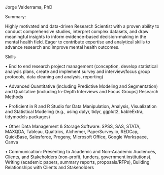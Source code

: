 Jorge Valderrama, PhD

Summary:

Highly motivated and data-driven Research Scientist with a proven ability to conduct comprehensive studies, interpret complex datasets, and draw meaningful insights to inform evidence-based decision-making in the mental health field. Eager to contribute expertise and analytical skills to advance research and improve mental health outcomes.

Skills

•	End to end research project management (conception, develop statistical analysis plans, create and implement survey and interview/focus group protocols, data cleaning and analysis, reporting)

•	Advanced Quantitative (including Predictive Modeling and Segmentation) and Qualitative (including In-Depth Interviews and Focus Groups) Research Methods

•	Proficient in R and R Studio for Data Manipulation, Analysis, Visualization and Statistical Modeling (e.g., using dplyr, tidyr, ggplot2, kableExtra, tidymodels packages)

•	Other Data Management & Storage Software: SPSS, SAS, STATA, MAXQDA, Tableau, Qualtrics, Alchemer, PaperSurvey.io, REDCap, QuickBase, Salesforce, Progeny, Microsoft Office, Google Workspace, Canva

•	Communication: Presenting to Academic and Non-Academic Audiences, Clients, and Stakeholders (non-profit, funders, government institutions), Writing (academic papers, summary reports, proposals/RFPs), Building Relationships with Clients and Stakeholders


  

<!---
jayv519/jayv519 is a ✨ special ✨ repository because its `README.md` (this file) appears on your GitHub profile.
You can click the Preview link to take a look at your changes.
--->
